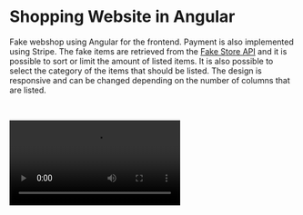 # Shopping Website in Angular 

Fake webshop using Angular for the frontend. Payment is also implemented using Stripe. The fake items are retrieved from the <a href='https://fakestoreapi.com/'>Fake Store API</a> and it is possible to sort or limit the amount of listed items. It is also possible to select the category of the items that should be listed. The design is responsive and can be changed depending on the number of columns that are listed.

<br/>

<video src='https://user-images.githubusercontent.com/33026272/211020218-fedac303-0bba-415d-b7c4-bf9a7452d5f6.mp4'></video>



